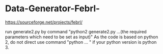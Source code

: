 # Data-Generator-Febrl-
https://sourceforge.net/projects/febrl/

run generate2.py by command "python2 generate2.py ...(the required parameters which need to be set as input)"
As the code is based on python 2, do not direct use command "python ... " if your python version is python 3. 
